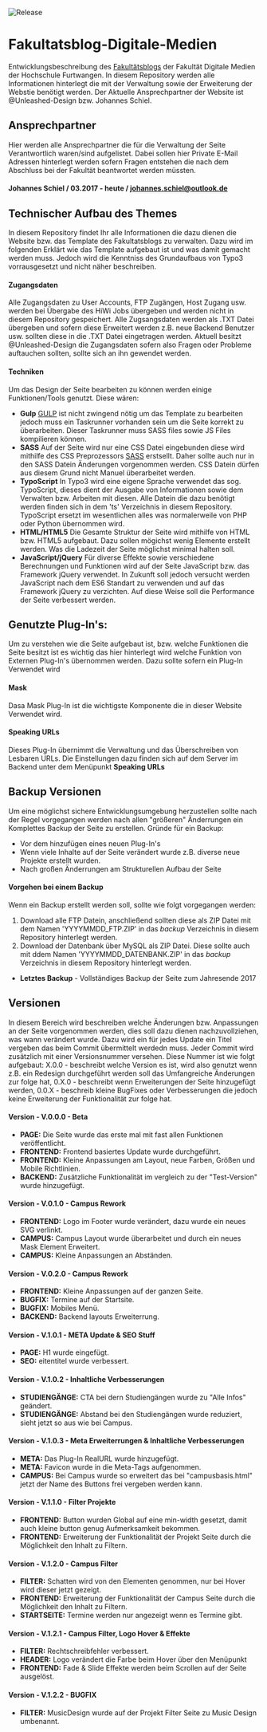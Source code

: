 ![Release](https://img.shields.io/badge/Release-1.0.0-brightgreen.svg?style=for-the-badge)

# Fakultatsblog-Digitale-Medien
Entwicklungsbeschreibung des [Fakultätsblogs](http://digitalemedien-furtwangen.de) der Fakultät Digitale Medien der Hochschule Furtwangen. In diesem Repository werden alle Informationen hinterlegt die mit der Verwaltung sowie der Erweiterung der Webstie benötigt werden. Der Aktuelle Ansprechpartner der Website ist @Unleashed-Design bzw. Johannes Schiel.

## Ansprechpartner
Hier werden alle Ansprechpartner die für die Verwaltung der Seite Verantwortlich waren/sind aufgelistet. Dabei sollen hier Private E-Mail Adressen hinterlegt werden sofern Fragen entstehen die nach dem Abschluss bei der Fakultät beantwortet werden müssten.

#### Johannes Schiel / 03.2017 - heute / johannes.schiel@outlook.de

## Technischer Aufbau des Themes
In diesem Repository findet Ihr alle Informationen die dazu dienen die Website bzw. das Template des Fakultatsblogs zu verwalten. Dazu wird im folgenden Erklärt wie das Template aufgebaut ist und was damit gemacht werden muss. Jedoch wird die Kenntniss des Grundaufbaus von Typo3 vorrausgesetzt und nicht näher beschreiben.

#### Zugangsdaten
Alle Zugangsdaten zu User Accounts, FTP Zugängen, Host Zugang usw. werden bei Übergabe des HiWi Jobs übergeben und werden nicht in diesem Repository gespeichert. Alle Zugsangsdaten werden als .TXT Datei übergeben und sofern diese Erweitert werden z.B. neue Backend Benutzer usw. sollten diese in die .TXT Datei eingetragen werden. Aktuell besitzt @Unleashed-Design die Zugangsdaten sofern also Fragen oder Probleme auftauchen sollten, sollte sich an ihn gewendet werden.

#### Techniken
Um das Design der Seite bearbeiten zu können werden einige Funktionen/Tools genutzt. Diese wären:

* **Gulp** [GULP](https://gulpjs.com/) ist nicht zwingend nötig um das Template zu bearbeiten jedoch muss ein Taskrunner vorhanden sein um die Seite korrekt zu überarbeiten. Dieser Taskrunner muss SASS files sowie JS Files kompilieren können.
* **SASS** Auf der Seite wird nur eine CSS Datei eingebunden diese wird mithilfe des CSS Preprozessors [SASS](http://sass-lang.com/) erstsellt. Daher sollte auch nur in den SASS Datein Änderungen vorgenommen werden. CSS Datein dürfen aus diesem Grund nicht Manuel überarbeitet werden.
* **TypoScript** In Typo3 wird eine eigene Sprache verwendet das sog. TypoScript, dieses dient der Ausgabe von Informationen sowie dem Verwalten bzw. Arbeiten mit diesen. Alle Datein die dazu benötigt werden finden sich in dem 'ts' Verzeichnis in diesem Repository. TypoScript ersetzt im wesentlichen alles was normalerweile von PHP oder Python übernommen wird.
* **HTML/HTML5** Die Gesamte Struktur der Seite wird mithilfe von HTML bzw. HTML5 aufgebaut. Dazu sollen mögichst wenig Elemente erstellt werden. Was die Ladezeit der Seite möglichst minimal halten soll.
* **JavaScript/jQuery** Für diverse Effekte sowie verschiedene Berechnungen und Funktionen wird auf der Seite JavaScript bzw. das Framework jQuery verwendet. In Zukunft soll jedoch versucht werden JavaScript nach dem ES6 Standart zu verwenden und auf das Framework jQuery zu verzichten. Auf diese Weise soll die Performance der Seite verbessert werden.

## Genutzte Plug-In's:
Um zu verstehen wie die Seite aufgebaut ist, bzw. welche Funktionen die Seite besitzt ist es wichtig das hier hinterlegt wird welche Funktion von Externen Plug-In's übernommen werden. Dazu sollte sofern ein Plug-In Verwendet wird

#### Mask
Dasa Mask Plug-In ist die wichtigste Komponente die in dieser Website Verwendet wird.

#### Speaking URLs
Dieses Plug-In übernimmt die Verwaltung und das Überschreiben von Lesbaren URLs. Die Einstellungen dazu finden sich auf dem Server im Backend unter dem Menüpunkt **Speaking URLs**

## Backup Versionen
Um eine möglichst sichere Entwicklungsumgebung herzustellen sollte nach der Regel vorgegangen werden nach allen "größeren" Änderrungen ein Komplettes Backup der Seite zu erstellen. Gründe für ein Backup:

* Vor dem hinzufügen eines neuen Plug-In's
* Wenn viele Inhalte auf der Seite verändert wurde z.B. diverse neue Projekte erstellt wurden.
* Nach großen Änderrungen am Strukturellen Aufbau der Seite

#### Vorgehen bei einem Backup
Wenn ein Backup erstellt werden soll, sollte wie folgt vorgegangen werden:
1. Download alle FTP Datein, anschließend sollten diese als ZIP Datei mit dem Namen 'YYYYMMDD_FTP.ZIP' in das *backup* Verzeichnis in diesem Repository hinterlegt werden.
2. Download der Datenbank über MySQL als ZIP Datei. Diese sollte auch mit ddem Namen 'YYYYMMDD_DATENBANK.ZIP' in das *backup* Verzeichnis in diesem Repository hinterlegt werden.

* **Letztes Backup** - Vollständiges Backup der Seite zum Jahresende 2017

## Versionen
In diesem Bereich wird beschreiben welche Änderungen bzw. Anpassungen an der Seite vorgenommen werden, dies soll dazu dienen nachzuvollziehen, was wann verändert wurde. Dazu wird ein für jedes Update ein Titel vergeben das beim Commit übermittelt werdedn muss. Jeder Commit wird zusätzlich mit einer Versionsnummer versehen. Diese Nummer ist wie folgt aufgebaut: X.0.0 - beschreibt welche Version es ist, wird also genutzt wenn z.B. ein Redesign durchgeführt werden soll das Umfangreiche Änderungen zur folge hat, 0.X.0 - beschreibt wenn Erweiterungen der Seite hinzugefügt werden, 0.0.X - beschreib kleine BugFixes oder Verbesserungen die jedoch keine Erweiterung der Funktionalität zur folge hat.

#### Version - V.0.0.0 - Beta
* **PAGE:** Die Seite wurde das erste mal mit fast allen Funktionen veröffentlicht.
* **FRONTEND:** Frontend basiertes Update wurde durchgeführt.
* **FRONTEND:** Kleine Anpassungen am Layout, neue Farben, Größen und Mobile Richtlinien.
* **BACKEND:** Zusätzliche Funktionalität im vergleich zu der "Test-Version" wurde hinzugefügt.

#### Version - V.0.1.0 - Campus Rework
* **FRONTEND:** Logo im Footer wurde verändert, dazu wurde ein neues SVG verlinkt.
* **CAMPUS:** Campus Layout wurde überarbeitet und durch ein neues Mask Element Erweitert.
* **CAMPUS:** Kleine Anpassungen an Abständen.

#### Version - V.0.2.0 - Campus Rework
* **FRONTEND:** Kleine Anpassungen auf der ganzen Seite.
* **BUGFIX:** Termine auf der Startsite.
* **BUGFIX:** Mobiles Menü.
* **BACKEND:** Backend layouts Erweiterrung.

#### Version - V.1.0.1 - META Update & SEO Stuff
* **PAGE:** H1 wurde eingefügt.
* **SEO:** eitentitel wurde verbessert.

#### Version - V.1.0.2 - Inhaltliche Verbesserungen
* **STUDIENGÄNGE:** CTA bei dern Studiengängen wurde zu "Alle Infos" geändert.
* **STUDIENGÄNGE:** Abstand bei den Studiengängen wurde reduziert, sieht jetzt so aus wie bei Campus.

#### Version - V.1.0.3 - Meta Erweiterrungen & Inhaltliche Verbesserungen
* **META:** Das Plug-In RealURL wurde hinzugefügt.
* **META:** Favicon wurde in die Meta-Tags aufgenommen.
* **CAMPUS:** Bei Campus wurde so erweitert das bei "campusbasis.html" jetzt der Name des Buttons frei vergeben werden kann.

#### Version - V.1.1.0 - Filter Projekte
* **FRONTEND:** Button wurden Global auf eine min-width gesetzt, damit auch kleine button genug Aufmerksamkeit bekommen.
* **FRONTEND:** Erweiterung der Funktionalität der Projekt Seite durch die Möglichkeit den Inhalt zu Filtern.

#### Version - V.1.2.0 - Campus Filter
* **FILTER:** Schatten wird von den Elementen genommen, nur bei Hover wird dieser jetzt gezeigt.
* **FRONTEND:** Erweiterung der Funktionalität der Campus Seite durch die Möglichkeit den Inhalt zu Filtern.
* **STARTSEITE:** Termine werden nur angezeigt wenn es Termine gibt.

#### Version - V.1.2.1 - Campus Filter, Logo Hover & Effekte
* **FILTER:** Rechtschreibfehler verbessert.
* **HEADER:** Logo verändert die Farbe beim Hover über den Menüpunkt
* **FRONTEND:** Fade & Slide Effekte werden beim Scrollen auf der Seite ausgelöst.

#### Version - V.1.2.2 - BUGFIX
* **FILTER:** MusicDesign wurde auf der Projekt Filter Seite zu Music Design umbenannt.
